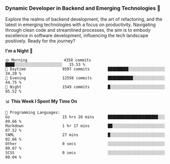 ### Dynamic Developer in Backend and Emerging Technologies 🚀 

Explore the realms of backend development, the art of refactoring, and the latest in emerging technologies with a focus on productivity. Navigating through clean code and streamlined processes, the aim is to embody excellence in software development, influencing the tech landscape positively. Ready for the journey?

<!--START_SECTION:waka-->
**I'm a Night 🦉** 

```text
🌞 Morning                4358 commits        ████░░░░░░░░░░░░░░░░░░░░░   15.53 % 
🌆 Daytime                9597 commits        █████████░░░░░░░░░░░░░░░░   34.20 % 
🌃 Evening                12558 commits       ███████████░░░░░░░░░░░░░░   44.75 % 
🌙 Night                  1549 commits        █░░░░░░░░░░░░░░░░░░░░░░░░   05.52 % 
```


📊 **This Week I Spent My Time On** 

```text
💬 Programming Languages: 
Go                       15 hrs 26 mins      ██████████████████████░░░   89.66 % 
Markdown                 1 hr 17 mins        ██░░░░░░░░░░░░░░░░░░░░░░░   07.52 % 
YAML                     27 mins             █░░░░░░░░░░░░░░░░░░░░░░░░   02.66 % 
Other                    0 secs              ░░░░░░░░░░░░░░░░░░░░░░░░░   00.07 % 
SCSS                     0 secs              ░░░░░░░░░░░░░░░░░░░░░░░░░   00.04 % 
```


<!--END_SECTION:waka-->
